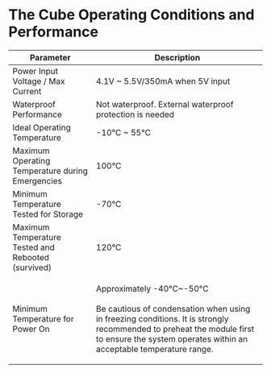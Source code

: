 # The Cube Operating Conditions and Performance

| **Parameter**                                      | **Description**                                                                                                                                                                                                                     |
| -------------------------------------------------- | ----------------------------------------------------------------------------------------------------------------------------------------------------------------------------------------------------------------------------------- |
| Power Input Voltage / Max Current                  | 4.1V \~ 5.5V/350mA when 5V input                                                                                                                                                                                                    |
| Waterproof Performance                             | Not waterproof. External waterproof protection is needed                                                                                                                                                                            |
| Ideal Operating Temperature                        | -10°C \~ 55°C                                                                                                                                                                                                                       |
| Maximum Operating Temperature during Emergencies   | 100°C                                                                                                                                                                                                                               |
| Minimum Temperature Tested for Storage             | -70°C                                                                                                                                                                                                                               |
| Maximum Temperature Tested and Rebooted (survived) | 120°C                                                                                                                                                                                                                               |
| Minimum Temperature for Power On                   | <p>Approximately -40°C~-50°C<br><br>Be cautious of condensation when using in freezing conditions. It is strongly recommended to preheat the module first to ensure the system operates within an acceptable temperature range.</p> |

